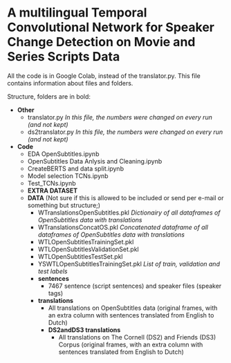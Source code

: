 # A multilingual Temporal Convolutional Network for Speaker Change Detection on Movie and Series Scripts Data

All the code is in Google Colab, instead of the translator.py. This file contains information about files and folders.

Structure, folders are in bold:
- **Other**
  - translator.py _In this file, the numbers were changed on every run (and not kept)_
  - ds2translator.py _In this file, the numbers were changed on every run (and not kept)_
- **Code**
  - EDA OpenSubtitles.ipynb
  - OpenSubtitles Data Anlysis and Cleaning.ipynb
  - CreateBERTS and data split.ipynb
  - Model selection TCNs.ipynb
  - Test_TCNs.ipynb
  - **EXTRA DATASET**
  - **DATA** (Not sure if this is allowed to be included or send per e-mail or something but structure;)
    - WTranslationsOpenSubtitles.pkl _Dictionairy of all dataframes of OpenSubtitles data with translations_
    - WTranslationsConcatOS.pkl _Concatenated dataframe of all dataframes of OpenSubtitles data with translations_
    - WTLOpenSubtitlesTrainingSet.pkl
    - WTLOpenSubtitlesValidationSet.pkl
    - WTLOpenSubtitlesTestSet.pkl
    - YSWTLOpenSubtitlesTrainingSet.pkl _List of train, validation and test labels_
    - **sentences**
      - 7467 sentence (script sentences) and speaker files (speaker tags)
    - **translations**
      - All translations on OpenSubtitles data (original frames, with an extra column with sentences translated from English to Dutch)
      - **DS2andDS3 translations**
        - All translations on The Cornell (DS2) and Friends (DS3) Corpus (original frames, with an extra column with sentences translated from English to Dutch)    
  
